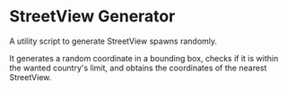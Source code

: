# StreetView Generator

A utility script to generate StreetView spawns randomly.

It generates a random coordinate in a bounding box, checks if it is within the wanted country's limit,
and obtains the coordinates of the nearest StreetView.